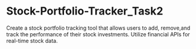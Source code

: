 # Stock-Portfolio-Tracker_Task2

Create a stock portfolio tracking tool that allows users to add, remove,and track the performance of their stock investments. Utilize financial APIs for real-time stock data.
